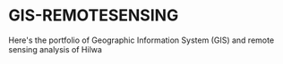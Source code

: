 # GIS-REMOTESENSING
Here's the portfolio of Geographic Information System (GIS) and remote sensing analysis of Hilwa
